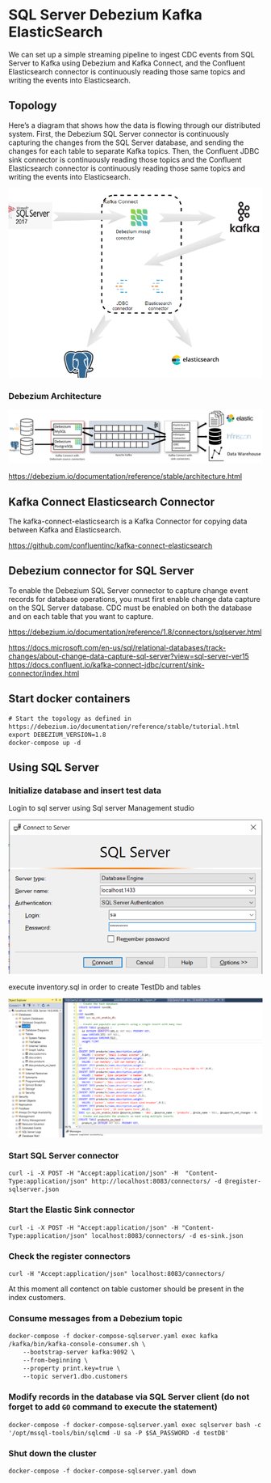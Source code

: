 # SQL Server Debezium Kafka ElasticSearch
We can set up a simple streaming pipeline to ingest CDC events from SQL Server to Kafka using Debezium and Kafka Connect, and the Confluent Elasticsearch connector is continuously reading those same topics and writing the events into Elasticsearch.
## Topology
Here’s a diagram that shows how the data is flowing through our distributed system. First, the Debezium SQL Server connector is continuously capturing the changes from the SQL Server database, and sending the changes for each table to separate Kafka topics. Then, the Confluent JDBC sink connector is continuously reading those topics  and the Confluent Elasticsearch connector is continuously reading those same topics and writing the events into Elasticsearch.

![Alt text](/assert/images/topology.png?raw=true "Title")

### Debezium Architecture

![Alt text](/assert/images/architecture.png?raw=true "Title")

https://debezium.io/documentation/reference/stable/architecture.html
## Kafka Connect Elasticsearch Connector
The kafka-connect-elasticsearch is a Kafka Connector for copying data between Kafka and Elasticsearch.

https://github.com/confluentinc/kafka-connect-elasticsearch

## Debezium connector for SQL Server

To enable the Debezium SQL Server connector to capture change event records for database operations, you must first enable change data capture on the SQL Server database. CDC must be enabled on both the database and on each table that you want to capture.

https://debezium.io/documentation/reference/1.8/connectors/sqlserver.html

https://docs.microsoft.com/en-us/sql/relational-databases/track-changes/about-change-data-capture-sql-server?view=sql-server-ver15
https://docs.confluent.io/kafka-connect-jdbc/current/sink-connector/index.html
## Start docker containers

```shell
# Start the topology as defined in https://debezium.io/documentation/reference/stable/tutorial.html
export DEBEZIUM_VERSION=1.8
docker-compose up -d

```
## Using SQL Server
### Initialize database and insert test data
Login to sql server using Sql server Management studio 

![Alt text](/assert/images/sqllogin.png?raw=true "Title")

execute inventory.sql in order to create TestDb and tables

![Alt text](/assert/images/sqlrun.png?raw=true "Title")

### Start SQL Server connector
```shell
curl -i -X POST -H "Accept:application/json" -H  "Content-Type:application/json" http://localhost:8083/connectors/ -d @register-sqlserver.json
```

### Start the Elastic Sink connector
```shell
curl -i -X POST -H "Accept:application/json" -H "Content-Type:application/json" localhost:8083/connectors/ -d es-sink.json
```

### Check the register connectors
```shell
curl -H "Accept:application/json" localhost:8083/connectors/
```
At this moment all contenct on table customer should be present in the index customers.
### Consume messages from a Debezium topic
```shell
docker-compose -f docker-compose-sqlserver.yaml exec kafka /kafka/bin/kafka-console-consumer.sh \
    --bootstrap-server kafka:9092 \
    --from-beginning \
    --property print.key=true \
    --topic server1.dbo.customers
```
### Modify records in the database via SQL Server client (do not forget to add `GO` command to execute the statement)
```shell
docker-compose -f docker-compose-sqlserver.yaml exec sqlserver bash -c '/opt/mssql-tools/bin/sqlcmd -U sa -P $SA_PASSWORD -d testDB'
```
### Shut down the cluster
```shell
docker-compose -f docker-compose-sqlserver.yaml down
```
```

